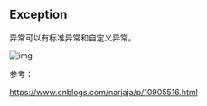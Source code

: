 ## Exception

异常可以有标准异常和自定义异常。

![img](https://img2018.cnblogs.com/blog/1324700/201905/1324700-20190522134624105-2001807755.png)



参考：

https://www.cnblogs.com/narjaja/p/10905516.html